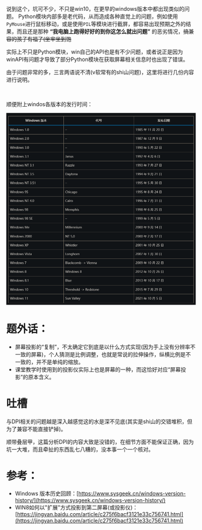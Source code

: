 
说到这个，坑可不少，不只是win10，在更早的windows版本中都出现类似的问题。
Python模块内部多是老代码，从而造成各种直觉上的问题，例如使用``PyMouse``进行鼠标移动，或是使用``PIL``等模块进行截屏，都容易出现预期之外的结果，而且还是那种 **“我电脑上跑得好好的到你这怎么就出问题”** 的恶劣情况，~~搞兼容的孩子有福了(坐牢坐到饱~~

实际上不只是Python模块，win自己的API也是有不少问题，或者说正是因为winAPI有问题才导致了部分Python模块在获取屏幕相关信息时也出现了错误。

由于问题非常的多，三言两语说不清(v软常有的shi山问题)，这里将进行几份内容进行说明。


<br>

顺便附上windos各版本的发行时间：



![win各版本发布时间](./Pict_win各版本发布时间.png)




# 题外话：
- 屏幕投影的“复制”，不太确定它到底是以什么方式实现(因为手上没有分辨率不一致的屏幕)，个人猜测是比例调整，也就是常说的拉伸操作，纵横比例是不一致的，并不是单纯的缩放。
- 课堂教学时使用到的投影仪实际上也是屏幕的一种，而这恰好对应“屏幕投影”的原本含义。


# 吐槽
与DPI相关的问题越是深入越感觉这的水是深不见底(其实是shi山的交错堆积，但为了兼容不能直接铲掉)。

顺带叠层甲，这篇分析DPI的内容大致是没错的，在细节方面不能保证正确，因为坑一大堆，而且牵扯的东西乱七八糟的，没本事一个一个核对。


# 参考：
- Windows 版本历史回顾：[https://www.sysgeek.cn/windows-version-history/](https://www.sysgeek.cn/windows-version-history/)
- WIN8如何以"扩展"方式投影到第二屏幕(或投影仪)：[https://jingyan.baidu.com/article/c275f6bacf3121e33c756741.html](https://jingyan.baidu.com/article/c275f6bacf3121e33c756741.html)




